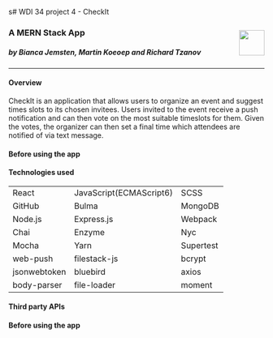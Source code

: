 s# WDI 34 project 4 - CheckIt <p display= "inline" style="float: right"><img src="./src/assets/images/checklogo.png" width="50"></p>
### A MERN Stack App
##### by Bianca Jemsten, Martin Koeoep and Richard Tzanov
---

#### Overview
CheckIt is an application that allows users to organize an event and suggest times slots to its chosen invitees. Users invited to the event receive a push notification and can then vote on the most suitable timeslots for them. Given the votes, the organizer can then set a final time which attendees are notified of via text message.  

#### Before using the app



#### Technologies used

||||
|--- |--- |--- |
|React|JavaScript(ECMAScript6)|SCSS|
|GitHub|Bulma|MongoDB|
|Node.js|Express.js|Webpack|
|Chai|Enzyme|Nyc|
|Mocha|Yarn|Supertest|
|web-push|filestack-js|bcrypt|
|jsonwebtoken|bluebird|axios|
|body-parser|file-loader|moment|

#### Third party APIs

#### Before using the app
